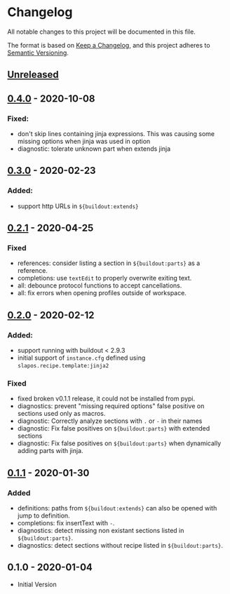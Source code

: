# Changelog

All notable changes to this project will be documented in this file.

The format is based on [Keep a Changelog][keepachangelog],
and this project adheres to [Semantic Versioning][semver].

## [Unreleased]

## [0.4.0] - 2020-10-08

### Fixed:

- don't skip lines containing jinja expressions. This was causing some missing options when jinja was used in option
- diagnostic: tolerate unknown part when extends jinja

## [0.3.0] - 2020-02-23

### Added:

- support http URLs in `${buildout:extends}`

## [0.2.1] - 2020-04-25

### Fixed

- references: consider listing a section in `${buildout:parts}` as a reference.
- completions: use `textEdit` to properly overwrite exiting text.
- all: debounce protocol functions to accept cancellations.
- all: fix errors when opening profiles outside of workspace.

## [0.2.0] - 2020-02-12

### Added:

- support running with buildout < 2.9.3
- initial support of `instance.cfg` defined using `slapos.recipe.template:jinja2`

### Fixed

- fixed broken v0.1.1 release, it could not be installed from pypi.
- diagnostics: prevent "missing required options" false positive on sections used only as macros.
- diagnostic: Correctly analyze sections with `.` or `-` in their names
- diagnostic: Fix false positives on `${buildout:parts}` with extended sections
- diagnostic: Fix false positives on `${buildout:parts}` when dynamically adding parts with jinja.

## [0.1.1] - 2020-01-30

### Added

- definitions: paths from `${buildout:extends}` can also be opened with jump to definition.
- completions: fix insertText with `-`.
- diagnostics: detect missing non existant sections listed in `${buildout:parts}`.
- diagnostics: detect sections without recipe listed in `${buildout:parts}`.

## 0.1.0 - 2020-01-04

- Initial Version

[keepachangelog]: https://keepachangelog.com/en/1.0.0/
[semver]: https://semver.org/spec/v2.0.0.html
[0.1.1]: https://github.com/perrinjerome/vscode-zc-buildout/compare/v0.1.0...v0.1.1
[0.2.0]: https://github.com/perrinjerome/vscode-zc-buildout/compare/v0.1.1...v0.2.0
[0.2.1]: https://github.com/perrinjerome/vscode-zc-buildout/compare/v0.2.0...v0.2.1
[0.3.0]: https://github.com/perrinjerome/vscode-zc-buildout/compare/v0.2.1...v0.3.0
[0.4.0]: https://github.com/perrinjerome/vscode-zc-buildout/compare/v0.2.1...v0.4.0
[unreleased]: https://github.com/perrinjerome/vscode-zc-buildout/compare/v0.4.0...master
